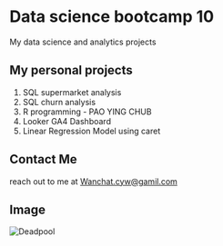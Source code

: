 # Data science bootcamp 10
My data science and analytics projects

## My personal projects

1. SQL supermarket analysis
2. SQL churn analysis
3. R programming - PAO YING CHUB 
4. Looker GA4 Dashboard
5. Linear Regression Model using caret 

## Contact Me
reach out to me at Wanchat.cyw@gamil.com

## Image
![Deadpool](https://wallpapers.com/images/featured/deadpool-tzhfez1w8ud2z8aw.jpg)
